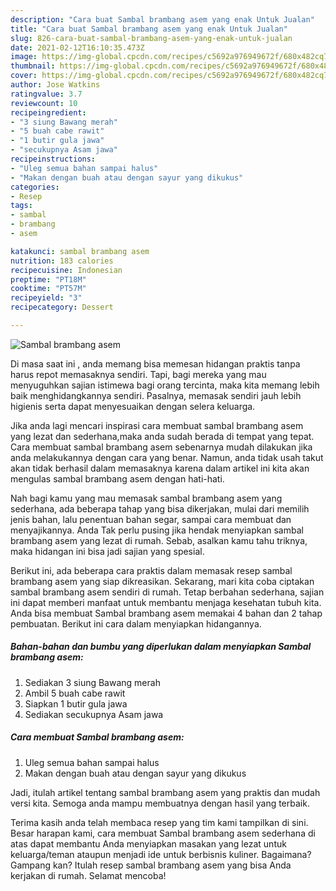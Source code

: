 ```yaml
---
description: "Cara buat Sambal brambang asem yang enak Untuk Jualan"
title: "Cara buat Sambal brambang asem yang enak Untuk Jualan"
slug: 826-cara-buat-sambal-brambang-asem-yang-enak-untuk-jualan
date: 2021-02-12T16:10:35.473Z
image: https://img-global.cpcdn.com/recipes/c5692a976949672f/680x482cq70/sambal-brambang-asem-foto-resep-utama.jpg
thumbnail: https://img-global.cpcdn.com/recipes/c5692a976949672f/680x482cq70/sambal-brambang-asem-foto-resep-utama.jpg
cover: https://img-global.cpcdn.com/recipes/c5692a976949672f/680x482cq70/sambal-brambang-asem-foto-resep-utama.jpg
author: Jose Watkins
ratingvalue: 3.7
reviewcount: 10
recipeingredient:
- "3 siung Bawang merah"
- "5 buah cabe rawit"
- "1 butir gula jawa"
- "secukupnya Asam jawa"
recipeinstructions:
- "Uleg semua bahan sampai halus"
- "Makan dengan buah atau dengan sayur yang dikukus"
categories:
- Resep
tags:
- sambal
- brambang
- asem

katakunci: sambal brambang asem 
nutrition: 183 calories
recipecuisine: Indonesian
preptime: "PT18M"
cooktime: "PT57M"
recipeyield: "3"
recipecategory: Dessert

---
```



![Sambal brambang asem](https://img-global.cpcdn.com/recipes/c5692a976949672f/680x482cq70/sambal-brambang-asem-foto-resep-utama.jpg)

Di masa  saat ini , anda memang bisa memesan hidangan praktis tanpa harus repot memasaknya sendiri. Tapi, bagi mereka yang mau menyuguhkan sajian istimewa bagi orang tercinta, maka kita memang lebih baik menghidangkannya sendiri. Pasalnya, memasak sendiri jauh lebih higienis serta dapat menyesuaikan dengan selera keluarga.

Jika anda lagi mencari inspirasi cara membuat sambal brambang asem yang lezat dan sederhana,maka anda sudah berada di tempat yang tepat. Cara membuat sambal brambang asem  sebenarnya mudah dilakukan jika anda melakukannya dengan cara yang benar. Namun, anda tidak usah takut akan tidak berhasil dalam memasaknya 
karena dalam artikel ini kita akan mengulas sambal brambang asem dengan hati-hati.  



Nah bagi kamu yang mau memasak sambal brambang asem yang sederhana, ada beberapa tahap yang bisa dikerjakan, mulai dari memilih jenis bahan, lalu penentuan bahan segar, sampai cara membuat dan menyajikannya. Anda Tak perlu pusing jika hendak menyiapkan sambal brambang asem yang lezat di rumah. Sebab, asalkan kamu  tahu triknya, maka hidangan ini bisa jadi sajian yang spesial.

Berikut ini, ada beberapa cara praktis  dalam memasak resep sambal brambang asem yang siap dikreasikan. Sekarang, mari kita coba ciptakan sambal brambang asem sendiri di rumah. Tetap berbahan sederhana, sajian ini dapat memberi manfaat untuk membantu menjaga kesehatan tubuh kita. Anda bisa membuat Sambal brambang asem memakai 4 bahan dan 2 tahap pembuatan. Berikut ini cara dalam menyiapkan hidangannya.

<!--inarticleads1-->

##### Bahan-bahan dan bumbu yang diperlukan dalam menyiapkan Sambal brambang asem:

1. Sediakan 3 siung Bawang merah
1. Ambil 5 buah cabe rawit
1. Siapkan 1 butir gula jawa
1. Sediakan secukupnya Asam jawa




<!--inarticleads2-->

##### Cara membuat Sambal brambang asem:

1. Uleg semua bahan sampai halus
1. Makan dengan buah atau dengan sayur yang dikukus




Jadi, itulah artikel tentang  sambal brambang asem  yang praktis dan mudah versi kita. Semoga anda mampu membuatnya dengan hasil yang terbaik. 

Terima kasih anda telah membaca resep yang tim kami tampilkan di sini. Besar harapan kami, cara membuat  Sambal brambang asem sederhana di atas dapat membantu Anda menyiapkan masakan yang lezat untuk keluarga/teman ataupun menjadi ide untuk berbisnis kuliner. Bagaimana? Gampang kan? Itulah resep sambal brambang asem yang bisa Anda kerjakan di rumah. Selamat mencoba!

